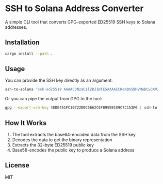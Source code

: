 # SSH to Solana Address Converter

A simple CLI tool that converts GPG-exported ED25519 SSH keys to Solana addresses.

## Installation

```bash
cargo install --path .
```

## Usage

You can provide the SSH key directly as an argument:

```bash
ssh-to-solana "ssh-ed25519 AAAAC3NzaC1lZDI1NTE5AAAAICKoK0n5DHVMeDCw3XVZUYxhgdQIYJADIyaSF7J8Rz1E openpgp:0x98DF58F5"
```

Or you can pipe the output from GPG to the tool:

```bash
gpg --export-ssh-key 4EDE451FC10722D0C6662C6FB99B8189C7C153F6 | ssh-to-solana
```

## How It Works

1. The tool extracts the base64-encoded data from the SSH key
2. Decodes the data to get the binary representation
3. Extracts the 32-byte ED25519 public key
4. Base58-encodes the public key to produce a Solana address

## License

MIT
